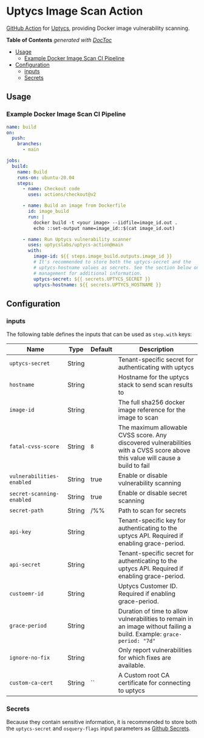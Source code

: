 # Uptycs Image Scan Action

[GitHub Action](https://github.com/features/actions) for [Uptycs](https://github.com/uptycslabs/uptycs-action), providing Docker image vulnerability scanning.

<!-- START doctoc generated TOC please keep comment here to allow auto update -->
<!-- DON'T EDIT THIS SECTION, INSTEAD RE-RUN doctoc TO UPDATE -->
**Table of Contents**  *generated with [DocToc](https://github.com/thlorenz/doctoc)*

- [Usage](#usage)
  - [Example Docker Image Scan CI Pipeline](#example-docker-image-scan-ci-pipeline)
- [Configuration](#configuration)
  - [inputs](#inputs)
  - [Secrets](#secrets)

<!-- END doctoc generated TOC please keep comment here to allow auto update -->

## Usage

### Example Docker Image Scan CI Pipeline

```yaml
name: build
on:
  push:
    branches:
      - main

jobs:
  build:
    name: Build
    runs-on: ubuntu-20.04
    steps:
      - name: Checkout code
        uses: actions/checkout@v2

      - name: Build an image from Dockerfile
        id: image_build
        run: |
          docker build -t <your image> --iidfile=image_id.out .
          echo ::set-output name=image_id::$(cat image_id.out)

      - name: Run Uptycs vulnerability scanner
        uses: uptycslabs/uptycs-action@main
        with:
          image-id: ${{ steps.image_build.outputs.image_id }}
          # It's recommended to store both the uptycs-secret and the
          # uptycs-hostname values as secrets. See the section below on secrets
          # management for additional information.
          uptycs-secret: ${{ secrets.UPTYCS_SECRET }}
          uptycs-hostname: ${{ secrets.UPTYCS_HOSTNAME }}
```

## Configuration

### inputs

The following table defines the inputs that can be used as `step.with` keys:

| Name                      | Type    | Default                            | Description                                                                           |
|---------------------------|---------|------------------------------------|---------------------------------------------------------------------------------------|
| `uptycs-secret`           | String  |                                    | Tenant-specific secret for authenticating with uptycs                                 |
| `hostname`                | String  |                                    | Hostname for the uptycs stack to send scan results to                                 |
| `image-id`                | String  |                                    | The full sha256 docker image reference for the image to scan                          |
| `fatal-cvss-score`        | String  | `8`                                | The maximum allowable CVSS score. Any discovered vulnerabilities with a CVSS score above this value will cause a build to fail |
| `vulnerabilities-enabled` | String  | true                               | Enable or disable vulnerability scanning                                              |
| `secret-scanning-enabled` | String  | true                               | Enable or disable secret scanning                                                     |
| `secret-path`             | String  | /%%                                | Path to scan for secrets                                                              |
| `api-key`                 | String  |                                    | Tenant-specific key for authenticating to the uptycs API. Required if enabling grace-period. |
| `api-secret`              | String  |                                    | Tenant-specific secret for authenticating to the uptycs API. Required if enabling grace-period. |
| `custoemr-id`             | String  |                                    | Uptycs Customer ID. Required if enabling grace-period.                                |
| `grace-period`            | String  |                                    | Duration of time to allow vulnerabilities to remain in an image without failing a build. Example: `grace-period: "7d"` |
| `ignore-no-fix`           | String  |                                    |  Only report vulnerabilities for which fixes are available.                           |
| `custom-ca-cert`          | String  | ``                                 | A Custom root CA certificate for connecting to uptycs |

### Secrets

Because they contain sensitive information, it is recommended to store both the `uptycs-secret` and `osquery-flags` input parameters as [Github Secrets](https://docs.github.com/en/actions/security-guides/encrypted-secrets).
